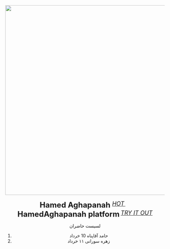 <div align="center">
  <img src="https://github.com/Hamed-Aghapanah/BOOTCAMP_AI/blob/main/p1.PNG" width="600"/>
  <div>&nbsp;</div>
  <div align="center">
    <b><font size="5">Hamed Aghapanah </font></b>
    <sup>
      <a href="https://HamedAghapanah.com">
        <i><font size="4">HOT</font></i>
      </a>
    </sup>
    &nbsp;&nbsp;&nbsp;&nbsp;
    <b><font size="5">HamedAghapanah platform</font></b>
    <sup>
      <a href="https://HamedAghapanah.com">
        <i><font size="4">TRY IT OUT</font></i>
      </a>
    </sup>
  </div>






لسیست حاضران

1) حامد آقاپناه   10 خرداد
2) زهره سورانی ۱۱ خرداد
